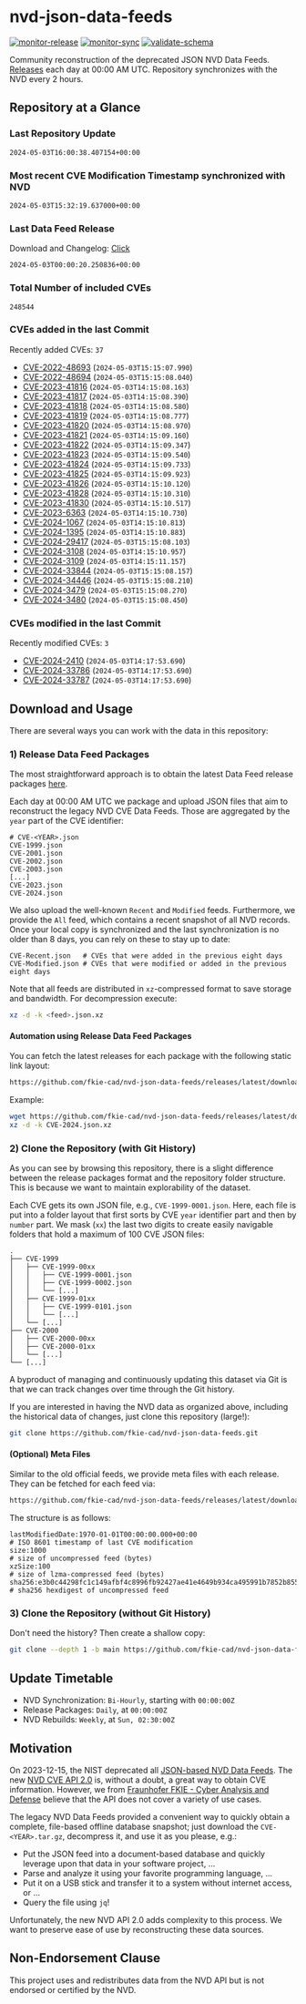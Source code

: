 # nvd-json-data-feeds

[![monitor-release](https://github.com/fkie-cad/nvd-json-data-feeds/actions/workflows/monitor_release.yml/badge.svg)](https://github.com/fkie-cad/nvd-json-data-feeds/actions/workflows/monitor_release.yml)
[![monitor-sync](https://github.com/fkie-cad/nvd-json-data-feeds/actions/workflows/monitor_sync.yml/badge.svg)](https://github.com/fkie-cad/nvd-json-data-feeds/actions/workflows/monitor_sync.yml)
[![validate-schema](https://github.com/fkie-cad/nvd-json-data-feeds/actions/workflows/validate_schema.yml/badge.svg)](https://github.com/fkie-cad/nvd-json-data-feeds/actions/workflows/validate_schema.yml)

Community reconstruction of the deprecated JSON NVD Data Feeds.
[Releases](https://github.com/fkie-cad/nvd-json-data-feeds/releases/latest) each day at 00:00 AM UTC.
Repository synchronizes with the NVD every 2 hours.

## Repository at a Glance

### Last Repository Update

```plain
2024-05-03T16:00:38.407154+00:00
```

### Most recent CVE Modification Timestamp synchronized with NVD

```plain
2024-05-03T15:32:19.637000+00:00
```

### Last Data Feed Release

Download and Changelog: [Click](https://github.com/fkie-cad/nvd-json-data-feeds/releases/latest)

```plain
2024-05-03T00:00:20.250836+00:00
```

### Total Number of included CVEs

```plain
248544
```

### CVEs added in the last Commit

Recently added CVEs: `37`

- [CVE-2022-48693](CVE-2022/CVE-2022-486xx/CVE-2022-48693.json) (`2024-05-03T15:15:07.990`)
- [CVE-2022-48694](CVE-2022/CVE-2022-486xx/CVE-2022-48694.json) (`2024-05-03T15:15:08.040`)
- [CVE-2023-41816](CVE-2023/CVE-2023-418xx/CVE-2023-41816.json) (`2024-05-03T14:15:08.163`)
- [CVE-2023-41817](CVE-2023/CVE-2023-418xx/CVE-2023-41817.json) (`2024-05-03T14:15:08.390`)
- [CVE-2023-41818](CVE-2023/CVE-2023-418xx/CVE-2023-41818.json) (`2024-05-03T14:15:08.580`)
- [CVE-2023-41819](CVE-2023/CVE-2023-418xx/CVE-2023-41819.json) (`2024-05-03T14:15:08.777`)
- [CVE-2023-41820](CVE-2023/CVE-2023-418xx/CVE-2023-41820.json) (`2024-05-03T14:15:08.970`)
- [CVE-2023-41821](CVE-2023/CVE-2023-418xx/CVE-2023-41821.json) (`2024-05-03T14:15:09.160`)
- [CVE-2023-41822](CVE-2023/CVE-2023-418xx/CVE-2023-41822.json) (`2024-05-03T14:15:09.347`)
- [CVE-2023-41823](CVE-2023/CVE-2023-418xx/CVE-2023-41823.json) (`2024-05-03T14:15:09.540`)
- [CVE-2023-41824](CVE-2023/CVE-2023-418xx/CVE-2023-41824.json) (`2024-05-03T14:15:09.733`)
- [CVE-2023-41825](CVE-2023/CVE-2023-418xx/CVE-2023-41825.json) (`2024-05-03T14:15:09.923`)
- [CVE-2023-41826](CVE-2023/CVE-2023-418xx/CVE-2023-41826.json) (`2024-05-03T14:15:10.120`)
- [CVE-2023-41828](CVE-2023/CVE-2023-418xx/CVE-2023-41828.json) (`2024-05-03T14:15:10.310`)
- [CVE-2023-41830](CVE-2023/CVE-2023-418xx/CVE-2023-41830.json) (`2024-05-03T14:15:10.517`)
- [CVE-2023-6363](CVE-2023/CVE-2023-63xx/CVE-2023-6363.json) (`2024-05-03T14:15:10.730`)
- [CVE-2024-1067](CVE-2024/CVE-2024-10xx/CVE-2024-1067.json) (`2024-05-03T14:15:10.813`)
- [CVE-2024-1395](CVE-2024/CVE-2024-13xx/CVE-2024-1395.json) (`2024-05-03T14:15:10.883`)
- [CVE-2024-29417](CVE-2024/CVE-2024-294xx/CVE-2024-29417.json) (`2024-05-03T15:15:08.103`)
- [CVE-2024-3108](CVE-2024/CVE-2024-31xx/CVE-2024-3108.json) (`2024-05-03T14:15:10.957`)
- [CVE-2024-3109](CVE-2024/CVE-2024-31xx/CVE-2024-3109.json) (`2024-05-03T14:15:11.157`)
- [CVE-2024-33844](CVE-2024/CVE-2024-338xx/CVE-2024-33844.json) (`2024-05-03T15:15:08.157`)
- [CVE-2024-34446](CVE-2024/CVE-2024-344xx/CVE-2024-34446.json) (`2024-05-03T15:15:08.210`)
- [CVE-2024-3479](CVE-2024/CVE-2024-34xx/CVE-2024-3479.json) (`2024-05-03T15:15:08.270`)
- [CVE-2024-3480](CVE-2024/CVE-2024-34xx/CVE-2024-3480.json) (`2024-05-03T15:15:08.450`)


### CVEs modified in the last Commit

Recently modified CVEs: `3`

- [CVE-2024-2410](CVE-2024/CVE-2024-24xx/CVE-2024-2410.json) (`2024-05-03T14:17:53.690`)
- [CVE-2024-33786](CVE-2024/CVE-2024-337xx/CVE-2024-33786.json) (`2024-05-03T14:17:53.690`)
- [CVE-2024-33787](CVE-2024/CVE-2024-337xx/CVE-2024-33787.json) (`2024-05-03T14:17:53.690`)


## Download and Usage

There are several ways you can work with the data in this repository:

### 1) Release Data Feed Packages

The most straightforward approach is to obtain the latest Data Feed release packages [here](https://github.com/fkie-cad/nvd-json-data-feeds/releases/latest).

Each day at 00:00 AM UTC we package and upload JSON files that aim to reconstruct the legacy NVD CVE Data Feeds.
Those are aggregated by the `year` part of the CVE identifier:

```
# CVE-<YEAR>.json
CVE-1999.json
CVE-2001.json
CVE-2002.json
CVE-2003.json
[...]
CVE-2023.json
CVE-2024.json
```

We also upload the well-known `Recent` and `Modified` feeds.
Furthermore, we provide the `All` feed, which contains a recent snapshot of all NVD records.
Once your local copy is synchronized and the last synchronization is no older than 8 days, you can rely on these to stay up to date:

```plain
CVE-Recent.json   # CVEs that were added in the previous eight days
CVE-Modified.json # CVEs that were modified or added in the previous eight days
```

Note that all feeds are distributed in `xz`-compressed format to save storage and bandwidth.
For decompression execute:

```sh
xz -d -k <feed>.json.xz
```

#### Automation using Release Data Feed Packages

You can fetch the latest releases for each package with the following static link layout:

```sh
https://github.com/fkie-cad/nvd-json-data-feeds/releases/latest/download/CVE-<YEAR>.json.xz
```

Example:

```sh
wget https://github.com/fkie-cad/nvd-json-data-feeds/releases/latest/download/CVE-2024.json.xz
xz -d -k CVE-2024.json.xz
```

### 2) Clone the Repository (with Git History)

As you can see by browsing this repository, there is a slight difference between the release packages format and the repository folder structure.
This is because we want to maintain explorability of the dataset.

Each CVE gets its own JSON file, e.g., `CVE-1999-0001.json`.
Here, each file is put into a folder layout that first sorts by CVE `year` identifier part and then by `number` part.
We mask (`xx`) the last two digits to create easily navigable folders that hold a maximum of 100 CVE JSON files:

```plain
.
├── CVE-1999
│   ├── CVE-1999-00xx
│   │   ├── CVE-1999-0001.json
│   │   ├── CVE-1999-0002.json
│   │   └── [...]
│   ├── CVE-1999-01xx
│   │   ├── CVE-1999-0101.json
│   │   └── [...]
│   └── [...]
├── CVE-2000
│   ├── CVE-2000-00xx
│   ├── CVE-2000-01xx
│   └── [...]
└── [...]
```

A byproduct of managing and continuously updating this dataset via Git is that we can track changes over time through the Git history.

If you are interested in having the NVD data as organized above, including the historical data of changes, just clone this repository (large!):

```sh
git clone https://github.com/fkie-cad/nvd-json-data-feeds.git
```

#### (Optional) Meta Files

Similar to the old official feeds, we provide meta files with each release. They can be fetched for each feed via:

```sh
https://github.com/fkie-cad/nvd-json-data-feeds/releases/latest/download/CVE-<YEAR>.meta
```

The structure is as follows:

```plain
lastModifiedDate:1970-01-01T00:00:00.000+00:00                          # ISO 8601 timestamp of last CVE modification
size:1000                                                               # size of uncompressed feed (bytes)
xzSize:100                                                              # size of lzma-compressed feed (bytes)
sha256:e3b0c44298fc1c149afbf4c8996fb92427ae41e4649b934ca495991b7852b855 # sha256 hexdigest of uncompressed feed
```

### 3) Clone the Repository (without Git History)

Don't need the history? Then create a shallow copy:

```sh
git clone --depth 1 -b main https://github.com/fkie-cad/nvd-json-data-feeds.git
```


## Update Timetable

* NVD Synchronization: `Bi-Hourly`, starting with `00:00:00Z`
* Release Packages: `Daily`, at `00:00:00Z`
* NVD Rebuilds: `Weekly`, at `Sun, 02:30:00Z`


## Motivation

On 2023-12-15, the NIST deprecated all [JSON-based NVD Data Feeds](https://nvd.nist.gov/vuln/data-feeds#divRetirementBanner-1).
The new [NVD CVE API 2.0](https://nvd.nist.gov/developers/vulnerabilities) is, without a doubt, a great way to obtain CVE information.
However, we from [Fraunhofer FKIE - Cyber Analysis and Defense](https://www.fkie.fraunhofer.de/en/departments/cad.html) believe that the API does not cover a variety of use cases.

The legacy NVD Data Feeds provided a convenient way to quickly obtain a complete, file-based offline database snapshot; just download the `CVE-<YEAR>.tar.gz`, decompress it, and use it as you please, e.g.:

- Put the JSON feed into a document-based database and quickly leverage upon that data in your software project, ...
- Parse and analyze it using your favorite programming language, ...
- Put it on a USB stick and transfer it to a system without internet access, or ...
- Query the file using `jq`!

Unfortunately, the new NVD API 2.0 adds complexity to this process.
We want to preserve ease of use by reconstructing these data sources.

## Non-Endorsement Clause

This project uses and redistributes data from the NVD API but is not endorsed or certified by the NVD.